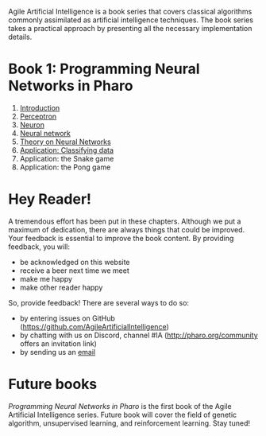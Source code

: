 
Agile Artificial Intelligence is a book series that covers classical algorithms commonly assimilated as artificial intelligence techniques. The book series takes a practical approach by presenting all the necessary implementation details. 

# Book 1: Programming Neural Networks in Pharo

1. [Introduction](./book/build/01-Introduction.html)
1. [Perceptron](./book/build/02-Perceptron.html)
1. [Neuron](./book/build/03-Neuron.html)
1. [Neural network](./book/build/04-NeuralNetwork.html)
1. [Theory on Neural Networks](./book/build/05-Learning.html)
1. [Application: Classifying data](./book/build/06-Data.html)
1. Application: the Snake game
1. Application: the Pong game

# Hey Reader!

A tremendous effort has been put in these chapters. Although we put a maximum of dedication, there are always things that could be improved. Your feedback is essential to improve the book content. By providing feedback, you will:

- be acknowledged on this website
- receive a beer next time we meet
- make me happy
- make other reader happy

So, provide feedback! There are several ways to do so: 

- by entering issues on GitHub (https://github.com/AgileArtificialIntelligence)
- by chatting with us on Discord, channel #IA (http://pharo.org/community offers an invitation link)
- by sending us an [email](mailto:alexandre.bergel@me.com)

# Future books
_Programming Neural Networks in Pharo_ is the first book of the Agile Artificial Intelligence series. Future book will cover the field of genetic algorithm, unsupervised learning, and reinforcement learning. Stay tuned!




